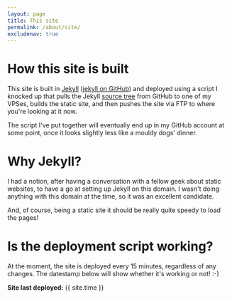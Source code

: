 ```yaml
---
layout: page
title: This site
permalink: /about/site/
excludenav: true
---
```


# How this site is built

This site is built in [Jekyll](https://jekyllrb.com) ([jekyll on GitHub](https://github.com/jekyll/jekyll)) and deployed using a script I knocked up that pulls the Jekyll [source tree](https://github.com/thelovebug/davelee.uk-jekyll/) from GitHub to one of my VPSes, builds the static site, and then pushes the site via FTP to where you're looking at it now.

The script I've put together will eventually end up in my GitHub account at some point, once it looks slightly less like a mouldy dogs' dinner.

# Why Jekyll?

I had a notion, after having a conversation with a fellow geek about static websites, to have a go at setting up Jekyll on this domain.  I 
wasn't doing anything with this domain at the time, so it was an excellent candidate.

And, of course, being a static site it should be really quite speedy to load the pages!

# Is the deployment script working?

At the moment, the site is deployed every 15 minutes, regardless of any changes.  The datestamp below will show whether it's working or not! 
:-)

**Site last deployed:** {{ site.time }}

